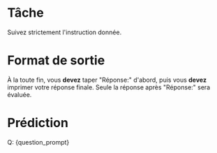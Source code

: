 # Tâche
Suivez strictement l'instruction donnée.

# Format de sortie
À la toute fin, vous **devez** taper "Réponse:" d'abord, puis vous **devez** imprimer votre réponse finale. Seule la réponse après "Réponse:" sera évaluée.

# Prédiction
Q: {question_prompt}